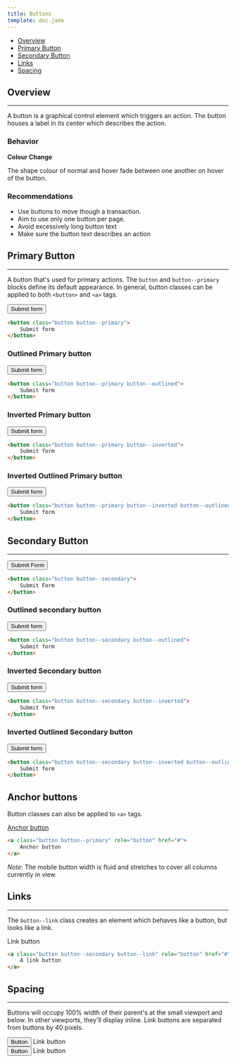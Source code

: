 ```yaml
---
title: Buttons
template: doc.jade
---
```


* [Overview](#overview)
* [Primary Button](#primary-button)
* [Secondary Button](#secondary-button)
* [Links](#links)
* [Spacing](#spacing)


## Overview

---

A button is a graphical control element which triggers an action. The button houses a label in its center which describes the action.

### Behavior

**Colour Change**

The shape colour of normal and hover fade between one another on hover of the button.

### Recommendations

* Use buttons to move though a transaction.
* Aim to use only one button per page.
* Avoid excessively long button text
* Make sure the button text describes an action

## Primary Button

---

A button that's used for primary actions. The `button` and `button--primary` blocks define its default appearance. In general, button classes can be applied to both `<button>` and `<a>` tags.

<button class="button button--primary">Submit form</button>

```html
<button class="button button--primary">
    Submit form
</button>
```

### Outlined Primary button

<button class="button button--primary button--outlined">
    Submit form
</button>

```html
<button class="button button--primary button--outlined">
    Submit form
</button>
```

### Inverted Primary button

<div class="example example--inverted example--primary">
    <button class="button button--primary button--inverted">
        Submit form
    </button>
</div>

```html
<button class="button button--primary button--inverted">
    Submit form
</button>
```

### Inverted Outlined Primary button

<div class="example example--inverted example--primary">
    <button class="button button--primary button--inverted button--outlined">
        Submit form
    </button>
</div>

```html
<button class="button button--primary button--inverted button--outlined">
    Submit form
</button>
```


## Secondary Button

---

<button class="button button--secondary">
    Submit Form
</button>

```html
<button class="button button--secondary">
    Submit Form
</button>
```

### Outlined secondary button

<button class="button button--secondary button--outlined">
    Submit form
</button>

```html
<button class="button button--secondary button--outlined">
    Submit form
</button>
```

### Inverted Secondary button

<div class="example example--inverted example--secondary">
    <button class="button button--secondary button--inverted">
        Submit form
    </button>
</div>

```html
<button class="button button--secondary button--inverted">
    Submit form
</button>
```

### Inverted Outlined Secondary button

<div class="example example--inverted example--secondary">
    <button class="button button--secondary button--inverted button--outlined">
        Submit form
    </button>
</div>

```html
<button class="button button--secondary button--inverted button--outlined">
    Submit form
</button>
```


## Anchor buttons

Button classes can also be applied to `<a>` tags.

<a class="button button--primary" role="button" href="#">Anchor button</a>

```html
<a class="button button--primary" role="button" href="#">
    Anchor button
</a>
```

_Note_: The mobile button width is fluid and stretches to cover all columns currently in view.


## Links

---

The `button--link` class creates an element which behaves like a button, but looks like a link.

<div>
    <a class="button button--secondary button--link">Link button
    </a>
</div>

```html
<a class="button button--secondary button--link" role="button" href="#">
    A link button
</a>
```

## Spacing

---

Buttons will occupy 100% width of their parent's at the small viewport and below. In other viewports, they'll display inline. Link buttons are separated from buttons by 40 pixels.

<div>
    <button class="button button--secondary">Button</button>
    <a class="button button--secondary button--link">Link button</a>
</div>
<div>
    <button class="button button--primary">Button</button>
    <a class="button button--primary button--link">Link button</a>
</div>
